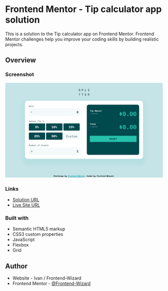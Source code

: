 # Frontend Mentor - Tip calculator app solution

This is a solution to the Tip calculator app on Frontend Mentor. Frontend Mentor challenges help you improve your coding skills by building realistic projects. 

## Overview

### Screenshot

![](Images/screenshot.jpg)

### Links

- [Solution URL](https://github.com/Frontend-Wizard/Tip-calculator-app)
- [Live Site URL](https://frontend-wizard.github.io/Tip-calculator-app/)

### Built with

- Semantic HTML5 markup
- CSS3 custom properties
- JavaScript
- Flexbox
- Grid

## Author

- Website - Ivan / Frontend-Wizard
- Frontend Mentor - [@Frontend-Wizard](https://www.frontendmentor.io/profile/Frontend-Wizard)
